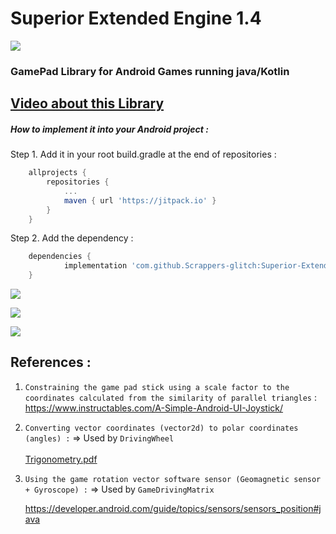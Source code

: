  # Superior Extended Engine 1.4

![](https://github.com/Scrappers-glitch/Superior-Extended-Engine/blob/master/SuperiorPlugin/src/main/java/com/scrappers/superiorExtendedEngine/attachments/LogoMod1.png)

### GamePad Library for Android Games running java/Kotlin ###


## [Video about this Library ](https://www.youtube.com/watch?v=Gp2JJ-PCI8c) ##

##### How to implement it into your Android project :

Step 1. Add it in your root build.gradle at the end of repositories :
```gradle
	allprojects {
		repositories {
			...
			maven { url 'https://jitpack.io' }
		}
	}
  ```

Step 2. Add the dependency :
```gradle
	dependencies {
	        implementation 'com.github.Scrappers-glitch:Superior-Extended-Engine:1.x.x'
	}
```

![](https://github.com/Scrappers-glitch/Superior-Extended-Engine/blob/master/SuperiorPlugin/src/main/java/com/scrappers/superiorExtendedEngine/attachments/imageSEEDemo1.png)

![](https://github.com/Scrappers-glitch/Superior-Extended-Engine/blob/master/SuperiorPlugin/src/main/java/com/scrappers/superiorExtendedEngine/attachments/imageSEEDemo2.png)

![](https://github.com/Scrappers-glitch/Superior-Extended-Engine/blob/master/SuperiorPlugin/src/main/java/com/scrappers/superiorExtendedEngine/attachments/imageSEEDemo3.png)

## References : 

1) `Constraining the game pad stick using a scale factor to the coordinates calculated from the similarity of parallel triangles` : 
	https://www.instructables.com/A-Simple-Android-UI-Joystick/

2) `Converting vector coordinates (vector2d) to polar coordinates (angles) :` => Used by `DrivingWheel`
	<br/>
	<br/>
 	[Trigonometry.pdf](https://github.com/Scrappers-glitch/Superior-Extended-Engine/files/7531994/Trigonometry.pdf)


3) `Using the game rotation vector software sensor (Geomagnetic sensor + Gyroscope) :` => Used by `GameDrivingMatrix`

	https://developer.android.com/guide/topics/sensors/sensors_position#java
